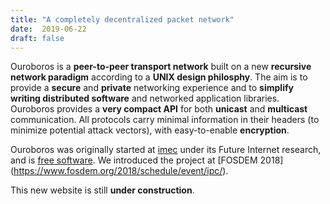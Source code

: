 ```yaml
---
title: "A completely decentralized packet network"
date:  2019-06-22
draft: false
---
```


Ouroboros is a __peer-to-peer transport network__ built on a new
__recursive network paradigm__ according to a __UNIX design
philosphy__. The aim is to provide a __secure__ and __private__
networking experience and to __simplify writing distributed software__
and networked application libraries. Ouroboros provides a __very
compact API__ for both __unicast__ and __multicast__
communication. All protocols carry minimal information in their
headers (to minimize potential attack vectors), with easy-to-enable
__encryption__.

Ouroboros was originally started at [imec](https://www.imec-int.com)
under its Future Internet research, and is [free
software](https://www.fsf.org/about/what-is-free-software).  We
introduced the project at [FOSDEM 2018]
(https://www.fosdem.org/2018/schedule/event/ipc/).

This new website is still __under construction__.
